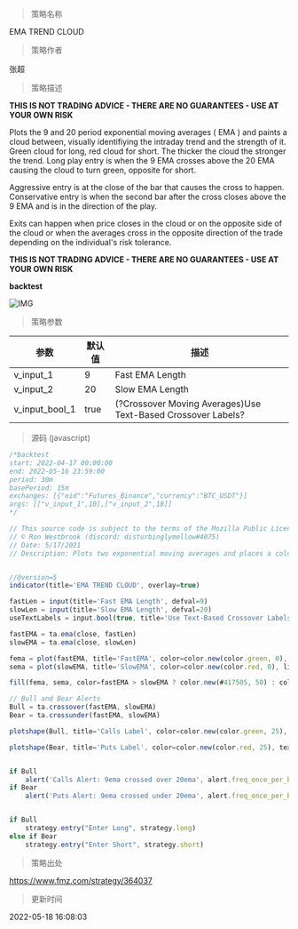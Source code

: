 
> 策略名称

EMA TREND CLOUD

> 策略作者

张超

> 策略描述

******THIS IS NOT TRADING ADVICE - THERE ARE NO GUARANTEES - USE AT YOUR OWN RISK******

Plots the 9 and 20 period exponential moving averages ( EMA ) and paints a cloud between, visually identifiying the intraday trend and the strength of it. Green cloud for long, red cloud for short. The thicker the cloud the stronger the trend. Long play entry is when the 9 EMA crosses above the 20 EMA causing the cloud to turn green, opposite for short.

Aggressive entry is at the close of the bar that causes the cross to happen. Conservative entry is when the second bar after the cross closes above the 9 EMA and is in the direction of the play.

Exits can happen when price closes in the cloud or on the opposite side of the cloud or when the averages cross in the opposite direction of the trade depending on the individual's risk tolerance.

******THIS IS NOT TRADING ADVICE - THERE ARE NO GUARANTEES - USE AT YOUR OWN RISK******

**backtest**

 ![IMG](https://www.fmz.com/upload/asset/184ea44f346ab988372.png) 

> 策略参数



|参数|默认值|描述|
|----|----|----|
|v_input_1|9|Fast EMA Length|
|v_input_2|20|Slow EMA Length|
|v_input_bool_1|true|(?Crossover Moving Averages)Use Text-Based Crossover Labels?|


> 源码 (javascript)

``` javascript
/*backtest
start: 2022-04-17 00:00:00
end: 2022-05-16 23:59:00
period: 30m
basePeriod: 15m
exchanges: [{"eid":"Futures_Binance","currency":"BTC_USDT"}]
args: [["v_input_1",10],["v_input_2",18]]
*/

// This source code is subject to the terms of the Mozilla Public License 2.0 at https://mozilla.org/MPL/2.0/
// © Ron Westbrook (discord: disturbinglymellow#4075)
// Date: 5/17/2021
// Description: Plots two exponential moving averages and places a colored cloud between to indicate trend direction. Default values of 9 and 20 periods have worked well for me, but inputs are available if you choose to change them. If you like my work and want to support more of it please consider leaving me a tip here. https://tinyurl.com/tipron


//@version=5
indicator(title='EMA TREND CLOUD', overlay=true)

fastLen = input(title='Fast EMA Length', defval=9)
slowLen = input(title='Slow EMA Length', defval=20)
useTextLabels = input.bool(true, title='Use Text-Based Crossover Labels?', group='Crossover Moving Averages')

fastEMA = ta.ema(close, fastLen)
slowEMA = ta.ema(close, slowLen)

fema = plot(fastEMA, title='FastEMA', color=color.new(color.green, 0), linewidth=1, style=plot.style_line)
sema = plot(slowEMA, title='SlowEMA', color=color.new(color.red, 0), linewidth=1, style=plot.style_line)

fill(fema, sema, color=fastEMA > slowEMA ? color.new(#417505, 50) : color.new(#890101, 50), title='Cloud')

// Bull and Bear Alerts
Bull = ta.crossover(fastEMA, slowEMA)
Bear = ta.crossunder(fastEMA, slowEMA)

plotshape(Bull, title='Calls Label', color=color.new(color.green, 25), textcolor=useTextLabels ? color.white : color.new(color.white, 100), style=useTextLabels ? shape.labelup : shape.triangleup, text='Calls', location=location.belowbar)

plotshape(Bear, title='Puts Label', color=color.new(color.red, 25), textcolor=useTextLabels ? color.white : color.new(color.white, 100), style=useTextLabels ? shape.labeldown : shape.triangledown, text='Puts', location=location.abovebar)


if Bull
    alert('Calls Alert: 9ema crossed over 20ema', alert.freq_once_per_bar_close)
if Bear
    alert('Puts Alert: 9ema crossed under 20ema', alert.freq_once_per_bar_close)


if Bull
    strategy.entry("Enter Long", strategy.long)
else if Bear
    strategy.entry("Enter Short", strategy.short)
```

> 策略出处

https://www.fmz.com/strategy/364037

> 更新时间

2022-05-18 16:08:03
